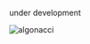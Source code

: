 under development

<p><img align="center" src="https://github-readme-streak-stats.herokuapp.com/?user=algonacci&" alt="algonacci" /></p>

